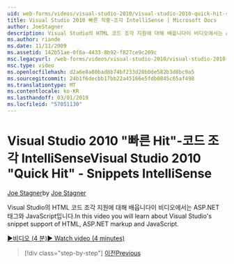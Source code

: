 ```yaml
---
uid: web-forms/videos/visual-studio-2010/visual-studio-2010-quick-hit-snippets-intellisense
title: Visual Studio 2010 빠른 적중-조각 IntelliSense | Microsoft Docs
author: JoeStagner
description: Visual Studio의 HTML 코드 조각 지원에 대해 배웁니다이 비디오에서는 ASP.NET 태그와 JavaScript입니다.
ms.author: riande
ms.date: 11/11/2009
ms.assetid: 142b51ae-0f6a-4433-8b92-f827ce9c209c
msc.legacyurl: /web-forms/videos/visual-studio-2010/visual-studio-2010-quick-hit-snippets-intellisense
msc.type: video
ms.openlocfilehash: d2a6e8a80bad8b74bf233d28b0de582b3d8bc9a5
ms.sourcegitcommit: 24b1f6decbb17bb22a45166e5fdb0845c65af498
ms.translationtype: MT
ms.contentlocale: ko-KR
ms.lasthandoff: 03/01/2019
ms.locfileid: "57051130"
---
```

<a name="visual-studio-2010-quick-hit---snippets-intellisense"></a><span data-ttu-id="350c7-103">Visual Studio 2010 "빠른 Hit"-코드 조각 IntelliSense</span><span class="sxs-lookup"><span data-stu-id="350c7-103">Visual Studio 2010 "Quick Hit" - Snippets IntelliSense</span></span>
====================
<span data-ttu-id="350c7-104">[Joe Stagner](https://github.com/JoeStagner)</span><span class="sxs-lookup"><span data-stu-id="350c7-104">by [Joe Stagner](https://github.com/JoeStagner)</span></span>

<span data-ttu-id="350c7-105">Visual Studio의 HTML 코드 조각 지원에 대해 배웁니다이 비디오에서는 ASP.NET 태그와 JavaScript입니다.</span><span class="sxs-lookup"><span data-stu-id="350c7-105">In this video you will learn about Visual Studio's snippet support of HTML, ASP.NET markup and JavaScript.</span></span>

[<span data-ttu-id="350c7-106">&#9654;비디오 (4 분)</span><span class="sxs-lookup"><span data-stu-id="350c7-106">&#9654; Watch video (4 minutes)</span></span>](https://channel9.msdn.com/Blogs/ASP-NET-Site-Videos/visual-studio-2010-quick-hit-snippets-intellisense)

> [!div class="step-by-step"]
> [<span data-ttu-id="350c7-107">이전</span><span class="sxs-lookup"><span data-stu-id="350c7-107">Previous</span></span>](visual-studio-2010-quick-hit-websites-instead-of-web-projects.md)
